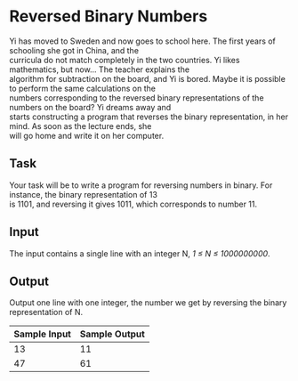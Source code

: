 # Reversed Binary Numbers

Yi has moved to Sweden and now goes to school here. The first years of schooling she got in China, and the\
curricula do not match completely in the two countries. Yi likes mathematics, but now... The teacher explains the\
algorithm for subtraction on the board, and Yi is bored. Maybe it is possible to perform the same calculations on the\
numbers corresponding to the reversed binary representations of the numbers on the board? Yi dreams away and\
starts constructing a program that reverses the binary representation, in her mind. As soon as the lecture ends, she\
will go home and write it on her computer.

## Task

Your task will be to write a program for reversing numbers in binary. For instance, the binary representation of 13\
is 1101, and reversing it gives 1011, which corresponds to number 11.

## Input

The input contains a single line with an integer N, *1 ≤ N ≤ 1000000000*.

## Output

Output one line with one integer, the number we get by reversing the binary representation of N.

| Sample Input | Sample Output |
| ---          | ---           |
| 13           | 11            |
| 47           | 61            |